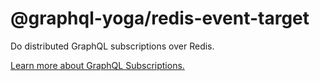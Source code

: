 # @graphql-yoga/redis-event-target

Do distributed GraphQL subscriptions over Redis.

[Learn more about GraphQL Subscriptions.](https://www.graphql-yoga.com/docs/features/subscriptions)
